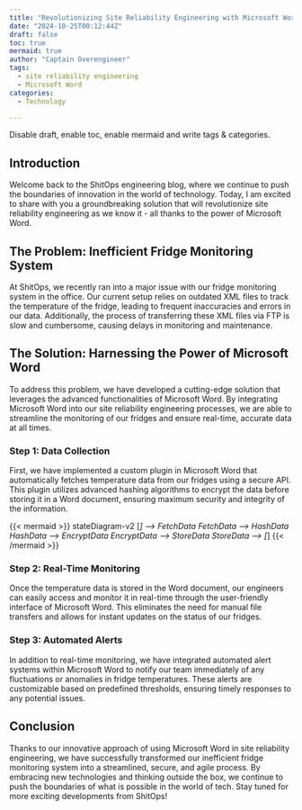 ```yaml
---
title: "Revolutionizing Site Reliability Engineering with Microsoft Word"
date: "2024-10-25T00:12:44Z"
draft: false
toc: true
mermaid: true
author: "Captain Overengineer"
tags:
  - site reliability engineering
  - Microsoft Word
categories:
  - Technology

---
```


Disable draft, enable toc, enable mermaid and write tags & categories.

## Introduction

Welcome back to the ShitOps engineering blog, where we continue to push the boundaries of innovation in the world of technology. Today, I am excited to share with you a groundbreaking solution that will revolutionize site reliability engineering as we know it - all thanks to the power of Microsoft Word.

## The Problem: Inefficient Fridge Monitoring System

At ShitOps, we recently ran into a major issue with our fridge monitoring system in the office. Our current setup relies on outdated XML files to track the temperature of the fridge, leading to frequent inaccuracies and errors in our data. Additionally, the process of transferring these XML files via FTP is slow and cumbersome, causing delays in monitoring and maintenance.

## The Solution: Harnessing the Power of Microsoft Word

To address this problem, we have developed a cutting-edge solution that leverages the advanced functionalities of Microsoft Word. By integrating Microsoft Word into our site reliability engineering processes, we are able to streamline the monitoring of our fridges and ensure real-time, accurate data at all times.

### Step 1: Data Collection

First, we have implemented a custom plugin in Microsoft Word that automatically fetches temperature data from our fridges using a secure API. This plugin utilizes advanced hashing algorithms to encrypt the data before storing it in a Word document, ensuring maximum security and integrity of the information.

{{< mermaid >}}
stateDiagram-v2
    [*] --> FetchData
    FetchData --> HashData
    HashData --> EncryptData
    EncryptData --> StoreData
    StoreData --> [*]
{{< /mermaid >}}

### Step 2: Real-Time Monitoring

Once the temperature data is stored in the Word document, our engineers can easily access and monitor it in real-time through the user-friendly interface of Microsoft Word. This eliminates the need for manual file transfers and allows for instant updates on the status of our fridges.

### Step 3: Automated Alerts

In addition to real-time monitoring, we have integrated automated alert systems within Microsoft Word to notify our team immediately of any fluctuations or anomalies in fridge temperatures. These alerts are customizable based on predefined thresholds, ensuring timely responses to any potential issues.

## Conclusion

Thanks to our innovative approach of using Microsoft Word in site reliability engineering, we have successfully transformed our inefficient fridge monitoring system into a streamlined, secure, and agile process. By embracing new technologies and thinking outside the box, we continue to push the boundaries of what is possible in the world of tech. Stay tuned for more exciting developments from ShitOps!